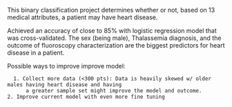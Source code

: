 This binary classification project determines whether or not, based on 13 medical attributes, a patient may have heart disease.

Achieved an accuracy of close to 85% with logistic regression model that was cross-validated.  The sex (being male), Thalassemia diagnosis, and the outcome of fluoroscopy characterization are the biggest predictors for heart disease in a patient.

Possible ways to improve improve model:
    
      1. Collect more data (<300 pts): Data is heavily skewed w/ older males having heart disease and having 
          a greater sample set might improve the model and outcome.
    2. Improve current model with even more fine tuning